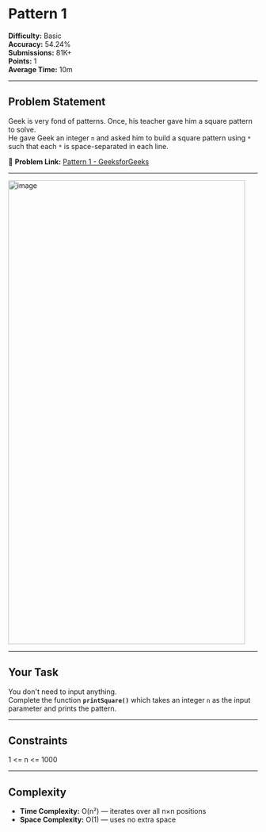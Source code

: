 # Pattern 1

**Difficulty:** Basic  
**Accuracy:** 54.24%  
**Submissions:** 81K+  
**Points:** 1  
**Average Time:** 10m  

---

## Problem Statement
Geek is very fond of patterns. Once, his teacher gave him a square pattern to solve.  
He gave Geek an integer `n` and asked him to build a square pattern using `*` such that each `*` is space-separated in each line.

🔗 **Problem Link:** [Pattern 1 - GeeksforGeeks]([[https://www.geeksforgeeks.org/problems/pattern-1/0](https://www.geeksforgeeks.org/problems/square-pattern/1?utm_medium=collab_striver_ytdescription&utm_campaign=pattern_1&utm_source=youtube)])

---

<img width="478" height="936" alt="image" src="https://github.com/user-attachments/assets/7df71b73-7767-45c0-a996-e547861b74ab" />

---

## Your Task
You don't need to input anything.  
Complete the function **`printSquare()`** which takes an integer `n` as the input parameter and prints the pattern.

---

## Constraints

1 <= n <= 1000

---

## Complexity
- **Time Complexity:** O(n²) — iterates over all n×n positions  
- **Space Complexity:** O(1) — uses no extra space
